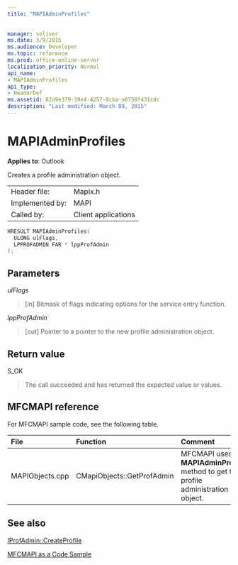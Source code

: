 ```yaml
---
title: "MAPIAdminProfiles"
 
 
manager: soliver
ms.date: 3/9/2015
ms.audience: Developer
ms.topic: reference
ms.prod: office-online-server
localization_priority: Normal
api_name:
- MAPIAdminProfiles
api_type:
- HeaderDef
ms.assetid: 82a9e379-39e4-4257-8cba-a6758f431cdc
description: "Last modified: March 09, 2015"
---
```


# MAPIAdminProfiles

  
  
**Applies to**: Outlook 
  
Creates a profile administration object. 
  
|||
|:-----|:-----|
|Header file:  <br/> |Mapix.h  <br/> |
|Implemented by:  <br/> |MAPI  <br/> |
|Called by:  <br/> |Client applications  <br/> |
   
```cpp
HRESULT MAPIAdminProfiles(
  ULONG ulFlags,
  LPPROFADMIN FAR * lppProfAdmin
);
```

## Parameters

 _ulFlags_
  
> [in] Bitmask of flags indicating options for the service entry function. 
    
 _lppProfAdmin_
  
> [out] Pointer to a pointer to the new profile administration object.
    
## Return value

S_OK 
  
> The call succeeded and has returned the expected value or values.
    
## MFCMAPI reference

For MFCMAPI sample code, see the following table.
  
|**File**|**Function**|**Comment**|
|:-----|:-----|:-----|
|MAPIObjects.cpp  <br/> |CMapiObjects::GetProfAdmin  <br/> |MFCMAPI uses the **MAPIAdminProfiles** method to get the profile administration object.  <br/> |
   
## See also



[IProfAdmin::CreateProfile](iprofadmin-createprofile.md)


[MFCMAPI as a Code Sample](mfcmapi-as-a-code-sample.md)


